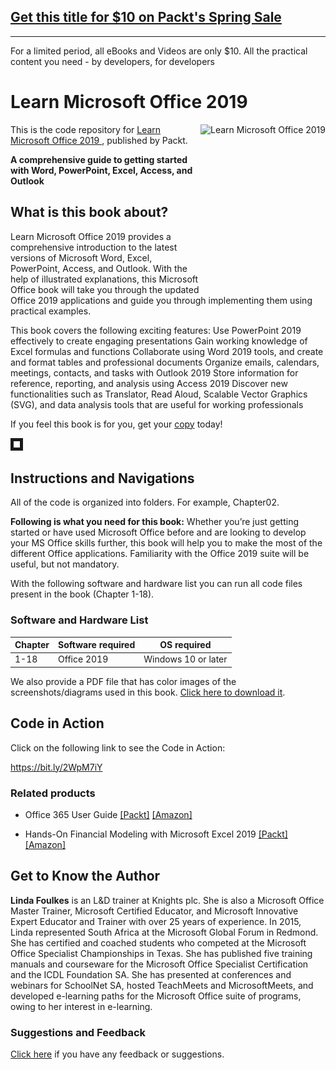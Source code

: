 ## [Get this title for $10 on Packt's Spring Sale](https://www.packt.com/B15461?utm_source=github&utm_medium=packt-github-repo&utm_campaign=spring_10_dollar_2022)
-----
For a limited period, all eBooks and Videos are only $10. All the practical content you need \- by developers, for developers

# Learn Microsoft Office 2019 

<a href="https://www.packtpub.com/business-other/learn-microsoft-office-2019?utm_source=github&utm_medium=repository&utm_campaign=9781839217258"><img src="https://www.packtpub.com/media/catalog/product/cache/e4d64343b1bc593f1c5348fe05efa4a6/9/7/9781839217258-original.png" alt="Learn Microsoft Office 2019 " height="256px" align="right"></a>

This is the code repository for [Learn Microsoft Office 2019 ](https://www.packtpub.com/business-other/learn-microsoft-office-2019?utm_source=github&utm_medium=repository&utm_campaign=9781839217258), published by Packt.

**A comprehensive guide to getting started with Word, PowerPoint, Excel, Access, and Outlook**

## What is this book about?
Learn Microsoft Office 2019 provides a comprehensive introduction to the latest versions of Microsoft Word, Excel, PowerPoint, Access, and Outlook. With the help of illustrated explanations, this Microsoft Office book will take you through the updated Office 2019 applications and guide you through implementing them using practical examples.


This book covers the following exciting features:
Use PowerPoint 2019 effectively to create engaging presentations 
Gain working knowledge of Excel formulas and functions 
Collaborate using Word 2019 tools, and create and format tables and professional documents 
Organize emails, calendars, meetings, contacts, and tasks with Outlook 2019 
Store information for reference, reporting, and analysis using Access 2019 
Discover new functionalities such as Translator, Read Aloud, Scalable Vector Graphics (SVG), and data analysis tools that are useful for working professionals

If you feel this book is for you, get your [copy](https://www.amazon.com/dp/1839217251) today!

<a href="https://www.packtpub.com/?utm_source=github&utm_medium=banner&utm_campaign=GitHubBanner"><img src="https://raw.githubusercontent.com/PacktPublishing/GitHub/master/GitHub.png" 
alt="https://www.packtpub.com/" border="5" /></a>

## Instructions and Navigations
All of the code is organized into folders. For example, Chapter02.


**Following is what you need for this book:**
Whether you’re just getting started or have used Microsoft Office before and are looking to develop your MS Office skills further, this book will help you to make the most of the different Office applications. Familiarity with the Office 2019 suite will be useful, but not mandatory.

With the following software and hardware list you can run all code files present in the book (Chapter 1-18).
### Software and Hardware List
| Chapter | Software required | OS required |
| -------- | ------------------------------------ | ----------------------------------- |
| 1-18 | Office 2019 | Windows 10 or later |

We also provide a PDF file that has color images of the screenshots/diagrams used in this book. [Click here to download it](https://static.packt-cdn.com/downloads/9781839217258_ColorImages.pdf).

## Code in Action

Click on the following link to see the Code in Action:

https://bit.ly/2WpM7iY

### Related products
* Office 365 User Guide  [[Packt]](https://www.packtpub.com/in/all/office-365-user-guide?utm_source=github&utm_medium=repository&utm_campaign=9781789809312) [[Amazon]](https://www.amazon.com/dp/1789809312)

* Hands-On Financial Modeling with Microsoft Excel 2019  [[Packt]](https://www.packtpub.com/in/data/hands-on-financial-modeling-with-microsoft-excel-2019?utm_source=github&utm_medium=repository&utm_campaign=9781789534627) [[Amazon]](https://www.amazon.com/dp/1789534623)

## Get to Know the Author
**Linda Foulkes** is an L&D trainer at Knights plc. She is also a Microsoft Office Master Trainer, Microsoft Certified Educator, and Microsoft Innovative Expert Educator and Trainer with over 25 years of experience. In 2015, Linda represented South Africa at the Microsoft Global Forum in Redmond. She has certified and coached students who competed at the Microsoft Office Specialist Championships in Texas. She has published five training manuals and courseware for the Microsoft Office Specialist Certification and the ICDL Foundation SA. She has presented at conferences and webinars for SchoolNet SA, hosted TeachMeets and MicrosoftMeets, and developed e-learning paths for the Microsoft Office suite of programs, owing to her interest in e-learning.


### Suggestions and Feedback
[Click here](https://docs.google.com/forms/d/e/1FAIpQLSdy7dATC6QmEL81FIUuymZ0Wy9vH1jHkvpY57OiMeKGqib_Ow/viewform) if you have any feedback or suggestions.
